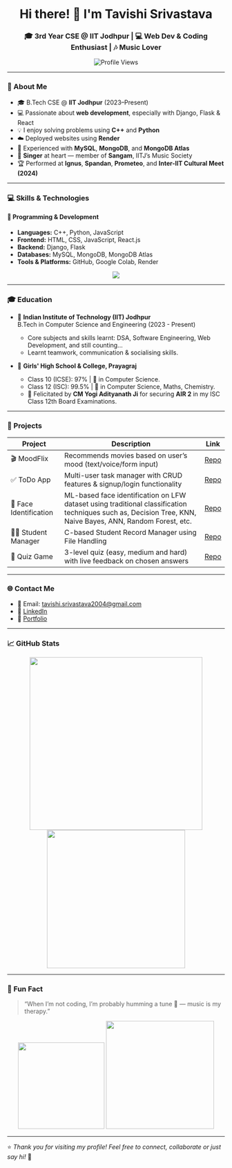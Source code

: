 <h1 align="center">Hi there! 👋 I'm Tavishi Srivastava</h1>
<h3 align="center">🎓 3rd Year CSE @ IIT Jodhpur | 💻 Web Dev & Coding Enthusiast | 🎶 Music Lover</h3>

<p align="center">
  <img src="https://komarev.com/ghpvc/?username=TavishiS&label=Profile%20views&color=ff69b4&style=flat" alt="Profile Views" />
</p>

---

### 🌸 About Me

- 🎓 B.Tech CSE @ **IIT Jodhpur** (2023–Present)
- 💻 Passionate about **web development**, especially with Django, Flask & React
- 💡 I enjoy solving problems using **C++** and **Python**
- ☁️ Deployed websites using **Render**
- 💽 Experienced with **MySQL**, **MongoDB**, and **MongoDB Atlas**
- 🎤 **Singer** at heart — member of **Sangam**, IITJ’s Music Society
- 🏆 Performed at **Ignus**, **Spandan**, **Prometeo**, and **Inter-IIT Cultural Meet (2024)**

---

### 💻 Skills & Technologies

#### 🚀 Programming & Development
- **Languages:** C++, Python, JavaScript  
- **Frontend:** HTML, CSS, JavaScript, React.js  
- **Backend:** Django, Flask  
- **Databases:** MySQL, MongoDB, MongoDB Atlas  
- **Tools & Platforms:** GitHub, Google Colab, Render  

<p align="center">
  <img src="https://skillicons.dev/icons?i=cpp,python,js,html,css,react,django,flask,mysql,mongodb,git,github&theme=light" />
</p>

---

### 🎓 Education

- 🏫 **Indian Institute of Technology (IIT) Jodhpur**  
  B.Tech in Computer Science and Engineering (2023 - Present)  
  - Core subjects and skills learnt: DSA, Software Engineering, Web Development, and still counting...  
  - Learnt teamwork, communication & socialising skills.

- 🏫 **Girls' High School & College, Prayagraj**  
  - Class 10 (ICSE): 97% | 💯 in Computer Science.
  - Class 12 (ISC): 99.5% | 💯 in Computer Science, Maths, Chemistry.
  - 🏅 Felicitated by **CM Yogi Adityanath Ji** for securing **AIR 2** in my ISC Class 12th Board Examinations.

---

### 📂 Projects

| Project | Description | Link |
|--------|-------------|------|
| 🎬 MoodFlix | Recommends movies based on user’s mood (text/voice/form input) | [Repo](https://github.com/TavishiS/Emotion2Movies) |
| ✅ ToDo App | Multi-user task manager with CRUD features & signup/login functionality | [Repo](https://github.com/TavishiS/ToDo-app) |
| 🧠 Face Identification | ML-based face identification on LFW dataset using traditional classification techniques such as, Decision Tree, KNN, Naive Bayes, ANN, Random Forest, etc. | [Repo](https://github.com/AgarwalMayank2/Face_Identification) |
| 👩‍🎓 Student Manager | C-based Student Record Manager using File Handling | [Repo](https://github.com/TavishiS/Student_Management_System) |
| 🧩 Quiz Game | 3-level quiz (easy, medium and hard) with live feedback on chosen answers | [Repo](https://github.com/TavishiS/Quiz_Game) |

---

### 🌐 Contact Me

- 📧 Email: [tavishi.srivastava2004@gmail.com](mailto:tavishi.srivastava2004@gmail.com)  
- 🔗 [LinkedIn](https://www.linkedin.com/in/tavishi2004/)  
- 🪪 [Portfolio](https://tavishis.github.io/Tavishi_Portfolio/)

---

### 📈 GitHub Stats

<p align="center">
  <img src="https://github-readme-stats.vercel.app/api?username=TavishiS&show_icons=true&theme=radical" width="400"/>
  <img src="https://github-readme-stats.vercel.app/api/top-langs/?username=TavishiS&layout=compact&theme=radical" width="320"/>
</p>

---

### 🎵 Fun Fact

> “When I’m not coding, I’m probably humming a tune 🎤 — music is my therapy.”

<p align="center">
  <img src="https://media.giphy.com/media/xT9IgzoKnwFNmISR8I/giphy.gif" width="200" />
  <img src="https://media1.tenor.com/m/gpBF52q-uS4AAAAC/bang-dream-girl.gif" width="250" />
</p>

---

⭐️ *Thank you for visiting my profile! Feel free to connect, collaborate or just say hi!* 🤝
